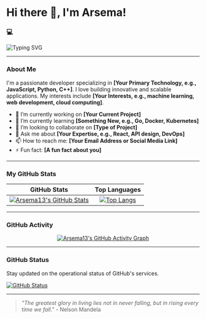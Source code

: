 # Hi there 👋, I'm Arsema!

### 💻

![Typing SVG](https://readme-typing-svg.herokuapp.com?font=Fira+Code&pause=1000&width=435&lines=I'm+a+Web+Developer.;Mobile+App+Developer.)

---

### About Me

I'm a passionate developer specializing in **[Your Primary Technology, e.g., JavaScript, Python, C++]**. I love building innovative and scalable applications. My interests include **[Your Interests, e.g., machine learning, web development, cloud computing]**.

- 🔭 I’m currently working on **[Your Current Project]**
- 🌱 I’m currently learning **[Something New, e.g., Go, Docker, Kubernetes]**
- 👯 I’m looking to collaborate on **[Type of Project]**
- 💬 Ask me about **[Your Expertise, e.g., React, API design, DevOps]**
- 📫 How to reach me: **[Your Email Address or Social Media Link]**
- ⚡ Fun fact: **[A fun fact about you]**

---

### My GitHub Stats

<div align="center">

| GitHub Stats | Top Languages |
| :---: | :---: |
| [![Arsema13's GitHub Stats](https://github-readme-stats.vercel.app/api?username=Arsema13&show_icons=true&theme=dark)](https://github.com/Arsema13) | [![Top Langs](https://github-readme-stats.vercel.app/api/top-langs/?username=Arsema13&layout=compact&theme=dark)](https://github.com/Arsema13) |

</div>

---

### GitHub Activity

<div align="center">

[![Arsema13's GitHub Activity Graph](https://github-readme-activity-graph.vercel.app/graph?username=Arsema13&theme=react-dark)](https://github.com/ashutosh00710/github-readme-activity-graph)

</div>

---

### GitHub Status

Stay updated on the operational status of GitHub's services.

[![GitHub Status](https://badgen.net/github/status/github)](https://www.githubstatus.com)

---

> _"The greatest glory in living lies not in never falling, but in rising every time we fall."_ - Nelson Mandela
